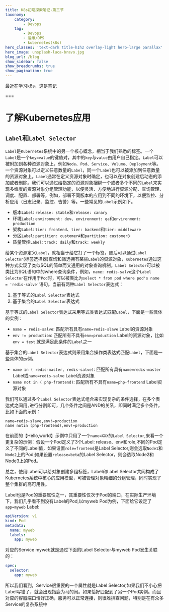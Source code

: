 ```yaml
---
title: K8s初期探索笔记-第三节
taxonomy:
    category:
        - Devops
    tag:
        - Devops
        - 运维/OPS
        - kubernetes(k8s)
hero_classes: 'text-dark title-h1h2 overlay-light hero-large parallax'
hero_image: unsplash-luca-bravo.jpg
blog_url: /blog
show_sidebar: false
show_breadcrumbs: true
show_pagination: true
---
```


最近在学习k8s，这是笔记

===

# 了解Kubernetes应用

## `Label`和`Label Selector`

`Label`是`Kubernetes`系统中的另一个核心概念，相当于我们熟悉的标签。一个`Label`是一个`key=value`的键值对，其中的`key`与`value`由用户自己指定。`Label`可以被附加到各种资源对象上，例如`Node`、`Pod`、`Service`、`Volume`、`Deployment`等。一个资源对象可以定义任意数量的`Label`，同一个`Label`也可以被添加到任意数量的资源对象上。`Label`通常在定义资源对象时确定，也可以在对象创建后动态的添加或者删除。我们可以通过给指定的资源对象捆绑一个或者多个不同的`Label`来实现多维度的资源对象分组管理功能，以便灵活、方便地进行资源分配、查询管理、调度、配置、部署等，例如，部署不同版本的应用到不同的环境下，以便监控、分析应用（日志记录、监控、告警）等。一些常见的`Label`示例如下。

- 版本`Label`: `release: stable`和`release: canary`
- 环境`Label`: `environment: dev`、`environment: qa`和`environment: production`
- 架构`Label`: `tier: frontend`、`tier: backend`和`tier: middleware`
- 分区`Label`: `partition: customerA`和`partition: customerB`
- 质量管控`Label`: `track: daily`和`track: weekly`

给某个资源定义`Label`，就相当于给它打了一个标签，随后可以通过`Label Selector`(标签选择器)查询和筛选拥有某些`Label`的资源对象，`Kubernetes`通过这种方式实现了类似SQL的简单而又通用的对象查询机制。`Label Selector`可以被类比为SQL语句中的where查询条件，例如，`name: redis-salve`这个`Label Selector`在作用于`Pod`时，可以被类比为`select * from pod where pod's name = 'redis-salve'`语句。当前有两种`Label Selector`表达式：

1. 基于等式的`Label Selector`表达式
2. 基于集合的`Label Selector`表达式

基于等式的`Label Selector`表达式采用等式类表达式匹配`Label`，下面是一些具体的实例：

- `name = redis-salve`: 匹配所有具有`name=redis-slave` Label的资源对象
- `env != production`:  匹配所有不具有`env=production` Label的资源对象，比如 `env = test` 就是满足此条件的`Label`之一

基于集合的`Label Selector`表达式则采用集合操作类表达式匹配`Label`，下面是一些具体的示例。

- `name in ( redis-master, redis-salve)`: 匹配所有具有`name=redis-master` Label或`name=redis-salve` Label资源对象
- `name not in ( php-frontend)`: 匹配所有不具有`name=php-frontend` Label资源对象

我们可以通过多个`Label Selector`表达式组合来实现复杂的条件选择，在多个表达式之间用`,`进行分割即可，几个条件之间是AND的关系，即同时满足多个条件，比如下面的示例：

```
name=redis-slave,env!=production
name notin (php-frontend),env!=production
```

在前面的【Hello,world】示例中只用了一个`name=XXX`的`Label Selector`,来看一个更复杂的示例：假设一个Pod定义了3个Label: release、env和role,不同的Pod定义了不同的Label值，如果设置`role=frontend`是Label Selector,则会选取`Node1`和`Node2`上的Pod;如果设置`release=beta`的Label Selector，则会选取Node2和Node3上的Pod。

总之，使用Label可以给对象创建多组标签，Label和Label Selector共同构成了Kubernetes系统中核心的应用模型，可被管理对象精细的分组管理，同时实现了整个集群的高可用性。

Label也是Pod的重要属性之一，其重要性仅次于Pod的端口，在实际生产环境下，我们几乎看不到没有Label的Pod,以myweb Pod为例，下面给它设定了`app=myweb` Label:

```yaml
apiVersion: v1
kind: Pod
metadata:
  name: myweb
  labels:
    app: myweb
```

对应的Service myweb就是通过下面的Label Selector与myweb Pod发生关联的：

```yaml
spec:
  selector:
    app: myweb
```

所以我们看到，Service很重要的一个属性就是Label Selector,如果我们不小心把Label写错了，就会出现指鹿为马的闹。如果恰好匹配到了另一个Pod实例。而且对应的容器端口恰好正确，服务可以正常连接，则很难排查问题，特别是在有众多Service的复杂系统中
